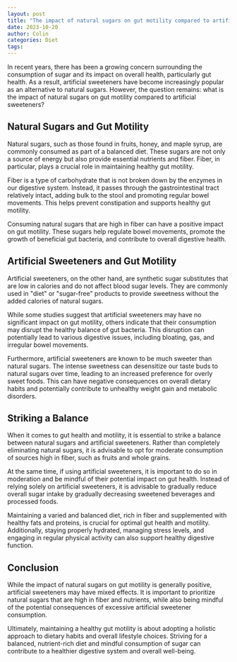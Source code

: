 ```yaml
---
layout: post
title: "The impact of natural sugars on gut motility compared to artificial sweeteners"
date: 2023-10-20
author: Colin
categories: Diet
tags: 
---
```


In recent years, there has been a growing concern surrounding the consumption of sugar and its impact on overall health, particularly gut health. As a result, artificial sweeteners have become increasingly popular as an alternative to natural sugars. However, the question remains: what is the impact of natural sugars on gut motility compared to artificial sweeteners?

## Natural Sugars and Gut Motility

Natural sugars, such as those found in fruits, honey, and maple syrup, are commonly consumed as part of a balanced diet. These sugars are not only a source of energy but also provide essential nutrients and fiber. Fiber, in particular, plays a crucial role in maintaining healthy gut motility.

Fiber is a type of carbohydrate that is not broken down by the enzymes in our digestive system. Instead, it passes through the gastrointestinal tract relatively intact, adding bulk to the stool and promoting regular bowel movements. This helps prevent constipation and supports healthy gut motility.

Consuming natural sugars that are high in fiber can have a positive impact on gut motility. These sugars help regulate bowel movements, promote the growth of beneficial gut bacteria, and contribute to overall digestive health.

## Artificial Sweeteners and Gut Motility

Artificial sweeteners, on the other hand, are synthetic sugar substitutes that are low in calories and do not affect blood sugar levels. They are commonly used in "diet" or "sugar-free" products to provide sweetness without the added calories of natural sugars.

While some studies suggest that artificial sweeteners may have no significant impact on gut motility, others indicate that their consumption may disrupt the healthy balance of gut bacteria. This disruption can potentially lead to various digestive issues, including bloating, gas, and irregular bowel movements.

Furthermore, artificial sweeteners are known to be much sweeter than natural sugars. The intense sweetness can desensitize our taste buds to natural sugars over time, leading to an increased preference for overly sweet foods. This can have negative consequences on overall dietary habits and potentially contribute to unhealthy weight gain and metabolic disorders.

## Striking a Balance

When it comes to gut health and motility, it is essential to strike a balance between natural sugars and artificial sweeteners. Rather than completely eliminating natural sugars, it is advisable to opt for moderate consumption of sources high in fiber, such as fruits and whole grains.

At the same time, if using artificial sweeteners, it is important to do so in moderation and be mindful of their potential impact on gut health. Instead of relying solely on artificial sweeteners, it is advisable to gradually reduce overall sugar intake by gradually decreasing sweetened beverages and processed foods.

Maintaining a varied and balanced diet, rich in fiber and supplemented with healthy fats and proteins, is crucial for optimal gut health and motility. Additionally, staying properly hydrated, managing stress levels, and engaging in regular physical activity can also support healthy digestive function.

## Conclusion

While the impact of natural sugars on gut motility is generally positive, artificial sweeteners may have mixed effects. It is important to prioritize natural sugars that are high in fiber and nutrients, while also being mindful of the potential consequences of excessive artificial sweetener consumption.

Ultimately, maintaining a healthy gut motility is about adopting a holistic approach to dietary habits and overall lifestyle choices. Striving for a balanced, nutrient-rich diet and mindful consumption of sugar can contribute to a healthier digestive system and overall well-being.